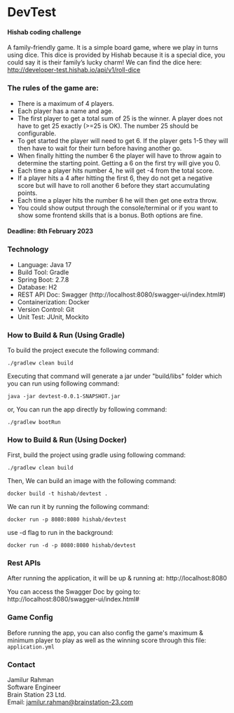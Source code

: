 # DevTest 
#### Hishab coding challenge
A family-friendly game. It is a simple board game, where we play in turns using dice. This dice is provided by Hishab because it is a special dice, you could say it is their family’s lucky charm!
We can find the dice here:
http://developer-test.hishab.io/api/v1/roll-dice

### The rules of the game are:
* There is a maximum of 4 players.
* Each player has a name and age.
* The first player to get a total sum of 25 is the winner. A player does not have to get 25 exactly (>=25 is OK). The number 25 should be configurable.
* To get started the player will need to get 6. If the player gets 1-5 they will then have to wait for their turn before having another go.
* When finally hitting the number 6 the player will have to throw again to determine the starting point. Getting a 6 on the first try will give you 0.
* Each time a player hits number 4, he will get -4 from the total score.
* If a player hits a 4 after hitting the first 6, they do not get a negative score but will have to roll another 6 before they start accumulating points.
* Each time a player hits the number 6 he will then get one extra throw.
* You could show output through the console/terminal or if you want to show some frontend skills that is a bonus. Both options are fine.

#### Deadline: 8th February 2023

### Technology
* Language: Java 17
* Build Tool: Gradle
* Spring Boot: 2.7.8
* Database: H2
* REST API Doc: Swagger (http://localhost:8080/swagger-ui/index.html#)
* Containerization: Docker
* Version Control: Git
* Unit Test: JUnit, Mockito

### How to Build & Run (Using Gradle)
To build the project execute the following command:
```
./gradlew clean build
```
Executing that command will generate a jar under "build/libs" folder which you can run using following command: 
```
java -jar devtest-0.0.1-SNAPSHOT.jar
```
or, You can run the app directly by following command:
```
./gradlew bootRun
```

### How to Build & Run (Using Docker)
First, build the project using gradle using following command:
```
./gradlew clean build
```
Then, We can build an image with the following command:
```
docker build -t hishab/devtest .
```
We can run it by running the following command:
```
docker run -p 8080:8080 hishab/devtest
```
use -d flag to run in the background:
```
docker run -d -p 8080:8080 hishab/devtest
```
### Rest APIs
After running the application, it will be up & running at: 
http://localhost:8080

You can access the Swagger Doc by going to: 
http://localhost:8080/swagger-ui/index.html#

### Game Config
Before running the app, you can also config the game's maximum & minimum player to play as well as the winning score 
through this file: `application.yml`

### Contact
Jamilur Rahman  
Software Engineer  
Brain Station 23 Ltd.  
Email: [jamilur.rahman@brainstation-23.com](mailto:jamilur.rahman@brainstation-23.com)

